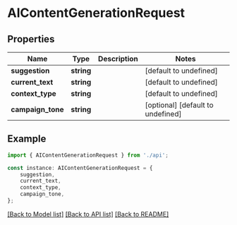 # AIContentGenerationRequest


## Properties

Name | Type | Description | Notes
------------ | ------------- | ------------- | -------------
**suggestion** | **string** |  | [default to undefined]
**current_text** | **string** |  | [default to undefined]
**context_type** | **string** |  | [default to undefined]
**campaign_tone** | **string** |  | [optional] [default to undefined]

## Example

```typescript
import { AIContentGenerationRequest } from './api';

const instance: AIContentGenerationRequest = {
    suggestion,
    current_text,
    context_type,
    campaign_tone,
};
```

[[Back to Model list]](../README.md#documentation-for-models) [[Back to API list]](../README.md#documentation-for-api-endpoints) [[Back to README]](../README.md)
